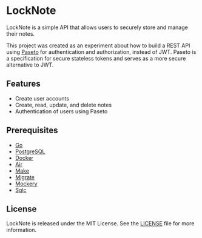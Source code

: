 # LockNote

LockNote is a simple API that allows users to securely store and manage their notes.

This project was created as an experiment about how to build a REST API using [Paseto](https://github.com/paragonie/paseto) for authentication and authorization, instead of JWT. Paseto is a specification for secure stateless tokens and serves as a more secure alternative to JWT.

## Features

- Create user accounts
- Create, read, update, and delete notes
- Authentication of users using Paseto

## Prerequisites

- [Go](https://go.dev/doc/install)
- [PostgreSQL](https://www.postgresql.org/download/)
- [Docker](https://www.docker.com/products/docker-desktop)
- [Air](https://github.com/air-verse/air)
- [Make](https://www.gnu.org/software/make/)
- [Migrate](https://github.com/golang-migrate/migrate)
- [Mockery](https://github.com/vektra/mockery)
- [Sqlc](https://github.com/kyleconroy/sqlc)

## License

LockNote is released under the MIT License. See the [LICENSE](LICENSE) file for more information.